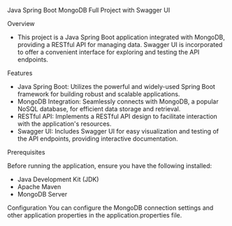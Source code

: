Java Spring Boot MongoDB Full Project with Swagger UI

Overview
* This project is a Java Spring Boot application integrated with MongoDB, providing a RESTful API for managing data. Swagger UI is incorporated to offer a convenient interface for exploring and testing the API endpoints.
  
Features

* Java Spring Boot: Utilizes the powerful and widely-used Spring Boot framework for building robust and scalable applications.
* MongoDB Integration: Seamlessly connects with MongoDB, a popular NoSQL database, for efficient data storage and retrieval.
* RESTful API: Implements a RESTful API design to facilitate interaction with the application's resources.
* Swagger UI: Includes Swagger UI for easy visualization and testing of the API endpoints, providing interactive documentation.

Prerequisites

Before running the application, ensure you have the following installed:
* Java Development Kit (JDK)
* Apache Maven
* MongoDB Server

Configuration
You can configure the MongoDB connection settings and other application properties in the application.properties file.
